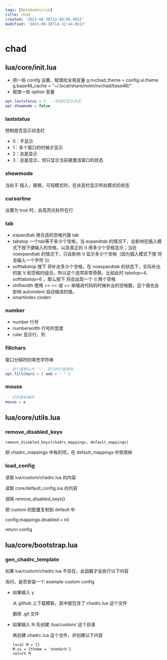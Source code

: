 ```yaml
---
tags: [Notebooks/vim]
title: chad
created: '2023-08-30T12:48:06.402Z'
modified: '2023-08-30T14:32:44.851Z'
---
```


# chad
## lua/core/init.lua
- 把一些 conifg 设置，赋值给全局变量
	g.nvchad_theme = config.ui.theme
	g.base46_cache = "~/.local/share/nvim/nvchad/base46/"
- 赋值一些 option 变量
```lua
opt.laststatus = 3	--状态栏显示方式
opt.showmode = false
```

### laststatus
控制是否显示状态栏
- 0：不显示
- 1：多个窗口的时候才显示
- 2：总是显示
- 3：总是显示，但只显示当前被激活窗口的状态

### showmode
当处于 插入，替换，可视模式时，在状态栏显示所处模式的状态

### cursorline
设置为 true 时，会高亮光标所在行

### tab
- expandtab
	用合适的空格代替 tab
- tabstop
	 一个tab等于多少个空格，当 expandtab 的情况下，会影响在插入模式下按下<tab>键输入的空格，以及真正的 \t 用多少个空格显示；当在 noexpandtab 的情况下，只会影响 \t 显示多少个空格（因为插入模式下按 <tab> 将会输入一个字符 \t）
- softtabstop
	 按下 <tab> 将补出多少个空格。在 noexpandtab 的状态下，实际补出的是 \t 和空格的组合。所以这个选项非常奇葩，比如此时 tabstop=4, softtabstop=6 ，那么按下 <tab> 将会出现一个 \t 两个空格
- shiftwidth
	使用 >> << 或 == 来缩进代码的时候补出的空格数。这个值也会影响 autoindent 自动缩进的值。
- smartindex
cinden

### number
- number
	行号
- numberwidth
	行号的宽度
- ruler
	显示行，列
	
### fillchars
窗口分隔符的填充字符串
```lua
-- 这个值默认为 '~'，空行的行首填充
opt.fillchars = { eob = " " }
```
### mouse
```lua
-- 允许鼠标操作
mouse = a
```



## lua/core/utils.lua
### remove_disabled_keys
```
remove_disabled_keys(chadrc_mappings, default_mappings)
```
把 chadrc_mappings 中有的项，在 default_mappings 中禁用掉

### load_config
 读取 lua/custom/chadrc.lua 的内容
 
 读取 core/default_config.lua 的内容
 
调用 remove_disabled_keys()

把 custom 的配置复制到 default 中

config.mappings.disabled = nil
 
return config

## lua/core/bootstrap.lua
### gen_chadrc_template
如果 lua/custom/chadrc.lua 不存在，此函数才会执行以下内容

询问，是否安装一个 example custom config

- 如果输入 y

  从 github 上下载模板，其中就包含了 chadrc.lua 这个文件

	删除 .git 文件

- 如果输入 N
	先创建 /lua/custom/ 这个目录
  
	再创建 chadrc.lua 这个文件，并创建以下内容
	```
	local M = {}
	M.ui = {theme = 'onedark'}
	return M
	```

